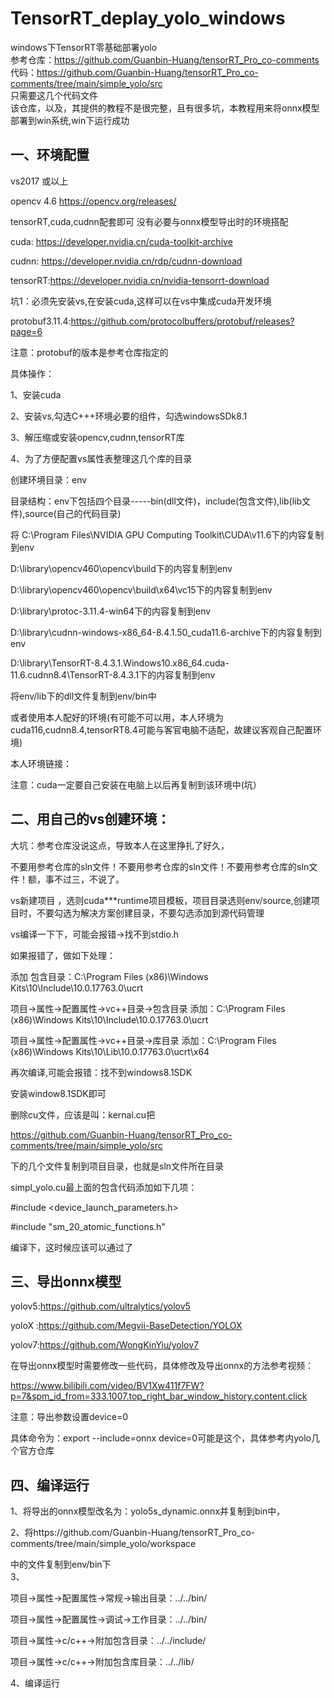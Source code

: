 # TensorRT_deplay_yolo_windows  
windows下TensorRT零基础部署yolo    
参考仓库：https://github.com/Guanbin-Huang/tensorRT_Pro_co-comments    
代码：https://github.com/Guanbin-Huang/tensorRT_Pro_co-comments/tree/main/simple_yolo/src     
只需要这几个代码文件  
该仓库，以及，其提供的教程不是很完整，且有很多坑，本教程用来将onnx模型部署到win系统,win下运行成功   

一、环境配置            
------------  

vs2017 或以上  

opencv 4.6 https://opencv.org/releases/  

tensorRT,cuda,cudnn配套即可 没有必要与onnx模型导出时的环境搭配  

cuda: https://developer.nvidia.cn/cuda-toolkit-archive  

cudnn: https://developer.nvidia.cn/rdp/cudnn-download 

tensorRT:https://developer.nvidia.cn/nvidia-tensorrt-download  

坑1：必须先安装vs,在安装cuda,这样可以在vs中集成cuda开发环境  

protobuf3.11.4:https://github.com/protocolbuffers/protobuf/releases?page=6  

注意：protobuf的版本是参考仓库指定的  

具体操作：

1、安装cuda  

2、安装vs,勾选C+++环境必要的组件，勾选windowsSDk8.1  

3、解压缩或安装opencv,cudnn,tensorRT库  

4、为了方便配置vs属性表整理这几个库的目录  

创建环境目录：env  

目录结构：env下包括四个目录-----bin(dll文件)，include(包含文件),lib(lib文件),source(自己的代码目录)  

将 C:\Program Files\NVIDIA GPU Computing Toolkit\CUDA\v11.6下的内容复制到env  

   D:\library\opencv460\opencv\build下的内容复制到env  
   
   D:\library\opencv460\opencv\build\x64\vc15下的内容复制到env     
   
   D:\library\protoc-3.11.4-win64下的内容复制到env     
   
   D:\library\cudnn-windows-x86_64-8.4.1.50_cuda11.6-archive下的内容复制到env  
   
   D:\library\TensorRT-8.4.3.1.Windows10.x86_64.cuda-11.6.cudnn8.4\TensorRT-8.4.3.1下的内容复制到env   
   
   将env/lib下的dll文件复制到env/bin中      
   
   或者使用本人配好的环境(有可能不可以用，本人环境为cuda116,cudnn8.4,tensorRT8.4可能与客官电脑不适配，故建议客观自己配置环境)   
   
   本人环境链接：    
   
   注意：cuda一定要自己安装在电脑上以后再复制到该环境中(坑）  
   
二、用自己的vs创建环境：  
-----------------------
大坑：参考仓库没说这点，导致本人在这里挣扎了好久，

不要用参考仓库的sln文件！不要用参考仓库的sln文件！不要用参考仓库的sln文件！额，事不过三，不说了。 

vs新建项目 ，选则cuda***runtime项目模板，项目目录选则env/source,创建项目时，不要勾选为解决方案创建目录，不要勾选添加到源代码管理  

vs编译一下下，可能会报错->找不到stdio.h  

如果报错了，做如下处理：  

添加 包含目录：C:\Program Files (x86)\Windows Kits\10\Include\10.0.17763.0\ucrt  

项目->属性->配置属性->vc++目录->包含目录   添加：C:\Program Files (x86)\Windows Kits\10\Include\10.0.17763.0\ucrt    

项目->属性->配置属性->vc++目录->库目录   添加：C:\Program Files (x86)\Windows Kits\10\Lib\10.0.17763.0\ucrt\x64  

再次编译,可能会报错：找不到windows8.1SDK  

安装window8.1SDK即可    

删除cu文件，应该是叫：kernal.cu把  

https://github.com/Guanbin-Huang/tensorRT_Pro_co-comments/tree/main/simple_yolo/src    

下的几个文件复制到项目目录，也就是sln文件所在目录    

simpl_yolo.cu最上面的包含代码添加如下几项：  

#include <device_launch_parameters.h>  

#include "sm_20_atomic_functions.h"  

编译下，这时候应该可以通过了  

三、导出onnx模型
----------------
yolov5:https://github.com/ultralytics/yolov5  

yoloX :https://github.com/Megvii-BaseDetection/YOLOX  

yolov7:https://github.com/WongKinYiu/yolov7  

在导出onnx模型时需要修改一些代码，具体修改及导出onnx的方法参考视频：  

https://www.bilibili.com/video/BV1Xw411f7FW?p=7&spm_id_from=333.1007.top_right_bar_window_history.content.click    

注意：导出参数设置device=0  

具体命令为：export --include=onnx device=0可能是这个，具体参考内yolo几个官方仓库   


四、编译运行  
------------
1、将导出的onnx模型改名为：yolo5s_dynamic.onnx并复制到bin中，  

2、将https://github.com/Guanbin-Huang/tensorRT_Pro_co-comments/tree/main/simple_yolo/workspace  

中的文件复制到env/bin下  
3、  

   项目->属性->配置属性->常规->输出目录：../../bin/  
   
   项目->属性->配置属性->调试->工作目录：../../bin/  
   
   项目->属性->c/c++->附加包含目录：../../include/    
   
   项目->属性->c/c++->附加包含库目录：../../lib/    
   
4、编译运行 

  
